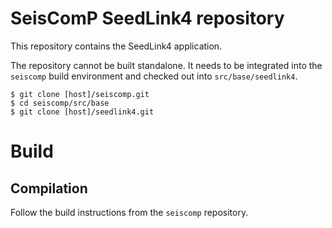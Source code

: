 # SeisComP SeedLink4 repository

This repository contains the SeedLink4 application.

The repository cannot be built standalone. It needs to be integrated
into the `seiscomp` build environment and checked out into
`src/base/seedlink4`.

```
$ git clone [host]/seiscomp.git
$ cd seiscomp/src/base
$ git clone [host]/seedlink4.git
```

# Build

## Compilation

Follow the build instructions from the `seiscomp` repository.
